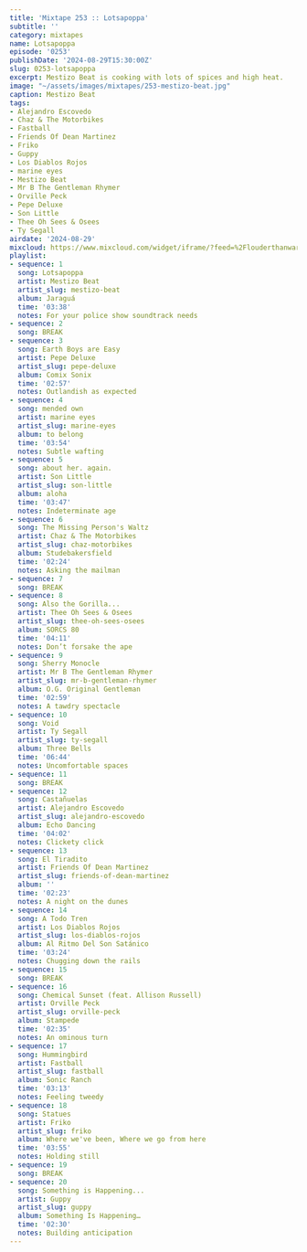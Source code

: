 ```yaml
---
title: 'Mixtape 253 :: Lotsapoppa'
subtitle: ''
category: mixtapes
name: Lotsapoppa
episode: '0253'
publishDate: '2024-08-29T15:30:00Z'
slug: 0253-lotsapoppa
excerpt: Mestizo Beat is cooking with lots of spices and high heat.
image: "~/assets/images/mixtapes/253-mestizo-beat.jpg"
caption: Mestizo Beat
tags:
- Alejandro Escovedo
- Chaz & The Motorbikes
- Fastball
- Friends Of Dean Martinez
- Friko
- Guppy
- Los Diablos Rojos
- marine eyes
- Mestizo Beat
- Mr B The Gentleman Rhymer
- Orville Peck
- Pepe Deluxe
- Son Little
- Thee Oh Sees & Osees
- Ty Segall
airdate: '2024-08-29'
mixcloud: https://www.mixcloud.com/widget/iframe/?feed=%2Flouderthanwar%2Fthe-mixtape-253-lotsapoppa-2024-08-29%2F&hide_artwork=1&hide_cover=1&light=1
playlist:
- sequence: 1
  song: Lotsapoppa
  artist: Mestizo Beat
  artist_slug: mestizo-beat
  album: Jaraguá
  time: '03:38'
  notes: For your police show soundtrack needs
- sequence: 2
  song: BREAK
- sequence: 3
  song: Earth Boys are Easy
  artist: Pepe Deluxe
  artist_slug: pepe-deluxe
  album: Comix Sonix
  time: '02:57'
  notes: Outlandish as expected
- sequence: 4
  song: mended own
  artist: marine eyes
  artist_slug: marine-eyes
  album: to belong
  time: '03:54'
  notes: Subtle wafting
- sequence: 5
  song: about her. again.
  artist: Son Little
  artist_slug: son-little
  album: aloha
  time: '03:47'
  notes: Indeterminate age
- sequence: 6
  song: The Missing Person's Waltz
  artist: Chaz & The Motorbikes
  artist_slug: chaz-motorbikes
  album: Studebakersfield
  time: '02:24'
  notes: Asking the mailman
- sequence: 7
  song: BREAK
- sequence: 8
  song: Also the Gorilla...
  artist: Thee Oh Sees & Osees
  artist_slug: thee-oh-sees-osees
  album: SORCS 80
  time: '04:11'
  notes: Don’t forsake the ape
- sequence: 9
  song: Sherry Monocle
  artist: Mr B The Gentleman Rhymer
  artist_slug: mr-b-gentleman-rhymer
  album: O.G. Original Gentleman
  time: '02:59'
  notes: A tawdry spectacle
- sequence: 10
  song: Void
  artist: Ty Segall
  artist_slug: ty-segall
  album: Three Bells
  time: '06:44'
  notes: Uncomfortable spaces
- sequence: 11
  song: BREAK
- sequence: 12
  song: Castañuelas
  artist: Alejandro Escovedo
  artist_slug: alejandro-escovedo
  album: Echo Dancing
  time: '04:02'
  notes: Clickety click
- sequence: 13
  song: El Tiradito
  artist: Friends Of Dean Martinez
  artist_slug: friends-of-dean-martinez
  album: ''
  time: '02:23'
  notes: A night on the dunes
- sequence: 14
  song: A Todo Tren
  artist: Los Diablos Rojos
  artist_slug: los-diablos-rojos
  album: Al Ritmo Del Son Satánico
  time: '03:24'
  notes: Chugging down the rails
- sequence: 15
  song: BREAK
- sequence: 16
  song: Chemical Sunset (feat. Allison Russell)
  artist: Orville Peck
  artist_slug: orville-peck
  album: Stampede
  time: '02:35'
  notes: An ominous turn
- sequence: 17
  song: Hummingbird
  artist: Fastball
  artist_slug: fastball
  album: Sonic Ranch
  time: '03:13'
  notes: Feeling tweedy
- sequence: 18
  song: Statues
  artist: Friko
  artist_slug: friko
  album: Where we've been, Where we go from here
  time: '03:55'
  notes: Holding still
- sequence: 19
  song: BREAK
- sequence: 20
  song: Something is Happening...
  artist: Guppy
  artist_slug: guppy
  album: Something Is Happening…
  time: '02:30'
  notes: Building anticipation
---
```


